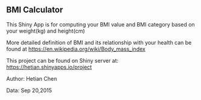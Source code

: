 ## BMI Calculator 

This Shiny App is for computing your BMI value and BMI category based on your weight(kg) and height(cm)

More detailed definition of BMI and its relationship with your health can be found at https://en.wikipedia.org/wiki/Body_mass_index

This project can be found on Shiny server at: https://hetian.shinyapps.io/project
  
Author: Hetian Chen 

Data: Sep 20,2015